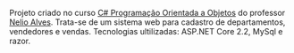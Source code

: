 Projeto criado no curso <a href="https://www.udemy.com/course/programacao-orientada-a-objetos-csharp/">C# Programação Orientada a Objetos<a> do professor <a href="https://www.udemy.com/user/nelio-alves/">Nelio Alves<a>.
Trata-se de um sistema web para cadastro de departamentos, vendedores e vendas. Tecnologias ultilizadas: ASP.NET Core 2.2, MySql e razor.
